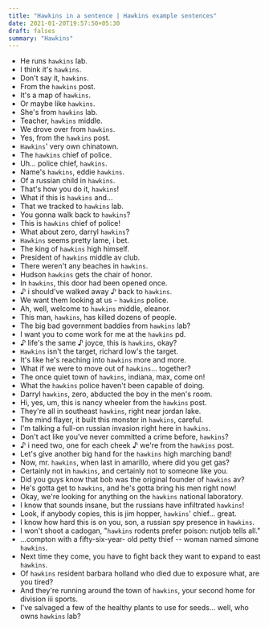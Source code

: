 ```yaml
---
title: "Hawkins in a sentence | Hawkins example sentences"
date: 2021-01-20T19:57:50+05:30
draft: falses
summary: "Hawkins"
---
```

- He runs `hawkins` lab.
- I think it's `hawkins`.
- Don't say it, `hawkins`.
- From the `hawkins` post.
- It's a map of `hawkins`.
- Or maybe like `hawkins`.
- She's from `hawkins` lab.
- Teacher, `hawkins` middle.
- We drove over from `hawkins`.
- Yes, from the `hawkins` post.
- `Hawkins`' very own chinatown.
- The `hawkins` chief of police.
- Uh... police chief, `hawkins`.
- Name's `hawkins`, eddie `hawkins`.
- Of a russian child in `hawkins`.
- That's how you do it, `hawkins`!
- What if this is `hawkins` and...
- That we tracked to `hawkins` lab.
- You gonna walk back to `hawkins`?
- This is `hawkins` chief of police!
- What about zero, darryl `hawkins`?
- `Hawkins` seems pretty lame, i bet.
- The king of `hawkins` high himself.
- President of `hawkins` middle av club.
- There weren't any beaches in `hawkins`.
- Hudson `hawkins` gets the chair of honor.
- In `hawkins`, this door had been opened once.
- ♪ i should've walked away ♪ back to `hawkins`.
- We want them looking at us - `hawkins` police.
- Ah, well, welcome to `hawkins` middle, eleanor.
- This man, `hawkins`, has killed dozens of people.
- The big bad government baddies from `hawkins` lab?
- I want you to come work for me at the `hawkins` pd.
- ♪ life's the same ♪ joyce, this is `hawkins`, okay?
- `Hawkins` isn't the target, richard low's the target.
- It's like he's reaching into `hawkins` more and more.
- What if we were to move out of `hawkins`... together?
- The once quiet town of `hawkins`, indiana, max, come on!
- What the `hawkins` police haven't been capable of doing.
- Darryl `hawkins`, zero, abducted the boy in the men's room.
- Hi, yes, um, this is nancy wheeler from the `hawkins` post.
- They're all in southeast `hawkins`, right near jordan lake.
- The mind flayer, it built this monster in `hawkins`, careful.
- I'm talking a full-on russian invasion right here in `hawkins`.
- Don't act like you've never committed a crime before, `hawkins`?
- ♪ i need two, one for each cheek ♪ we're from the `hawkins` post.
- Let's give another big hand for the `hawkins` high marching band!
- Now, mr. `hawkins`, when last in amarillo, where did you get gas?
- Certainly not in `hawkins`, and certainly not to someone like you.
- Did you guys know that bob was the original founder of `hawkins` av?
- He's gotta get to `hawkins`, and he's gotta bring his men right now!
- Okay, we're looking for anything on the `hawkins` national laboratory.
- I know that sounds insane, but the russians have infiltrated `hawkins`!
- Look, if anybody copies, this is jim hopper, `hawkins`' chief... great.
- I know how hard this is on you, son, a russian spy presence in `hawkins`.
- I won't shoot a cadogan, "`hawkins` rodents prefer poison: nutjob tells all."
- ...compton with a fifty-six-year- old petty thief -- woman named simone `hawkins`.
- Next time they come, you have to fight back they want to expand to east `hawkins`.
- Of `hawkins` resident barbara holland who died due to exposure what, are you tired?
- And they're running around the town of `hawkins`, your second home for division iii sports.
- I've salvaged a few of the healthy plants to use for seeds... well, who owns `hawkins` lab?
                 
